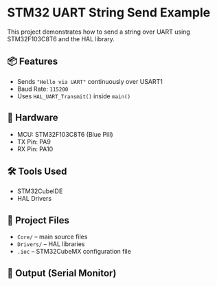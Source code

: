 # STM32 UART String Send Example

This project demonstrates how to send a string over UART using STM32F103C8T6 and the HAL library.

## 📦 Features
- Sends `"Hello via UART"` continuously over USART1
- Baud Rate: `115200`
- Uses `HAL_UART_Transmit()` inside `main()`

## 🔧 Hardware
- MCU: STM32F103C8T6 (Blue Pill)
- TX Pin: PA9
- RX Pin: PA10

## 🛠 Tools Used
- STM32CubeIDE
- HAL Drivers

## 📂 Project Files
- `Core/` – main source files
- `Drivers/` – HAL libraries
- `.ioc` – STM32CubeMX configuration file

## 🔁 Output (Serial Monitor)
